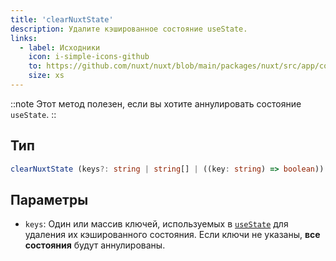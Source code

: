 ```yaml
---
title: 'clearNuxtState'
description: Удалите кэшированное состояние useState.
links:
  - label: Исходники
    icon: i-simple-icons-github
    to: https://github.com/nuxt/nuxt/blob/main/packages/nuxt/src/app/composables/state.ts
    size: xs
---
```


::note
Этот метод полезен, если вы хотите аннулировать состояние `useState`.
::

## Тип

```ts
clearNuxtState (keys?: string | string[] | ((key: string) => boolean)): void
```

## Параметры

- `keys`: Один или массив ключей, используемых в [`useState`](/docs/api/composables/use-state) для удаления их кэшированного состояния. Если ключи не указаны, **все состояния** будут аннулированы.
